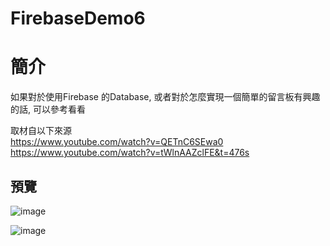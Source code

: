 # FirebaseDemo6

簡介
==================================
如果對於使用Firebase 的Database, 或者對於怎麼實現一個簡單的留言板有興趣的話, 可以參考看看                                   

取材自以下來源                                   
https://www.youtube.com/watch?v=QETnC6SEwa0                                   
https://www.youtube.com/watch?v=tWlnAAZclFE&t=476s

預覽
--------
![image](https://i.imgur.com/7KURRUt.jpg)                                      

![image](https://i.imgur.com/lO9FBjr.jpg)    
